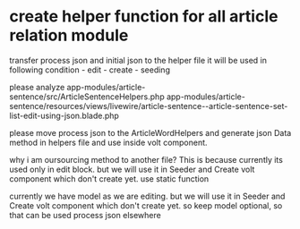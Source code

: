 # create helper function for all article relation module 
transfer process json and initial json to the helper file 
it will be used in following condition
    - edit 
    - create
    - seeding


please analyze 
app-modules/article-sentence/src/ArticleSentenceHelpers.php
app-modules/article-sentence/resources/views/livewire/article-sentence--article-sentence-set-list-edit-using-json.blade.php

please move process json to the ArticleWordHelpers and generate json Data method in helpers file  and use inside volt component. 

why i am oursourcing method to another file?
This is because currently its used only in edit block. but we will use it in Seeder and Create volt component which don't create yet. 
use static function

currently we have model as we are editing. but we will use it in Seeder and Create volt component which don't create yet. so keep model optional, so that can be used process json elsewhere